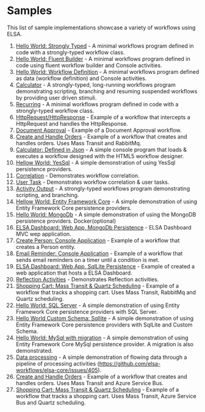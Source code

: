 # Samples

This list of sample implementations showcase a variety of workflows using ELSA.

1. [Hello World: Strongly Typed](Sample01) - A minimal workflows program defined in code with a strongly-typed workflow class.
2. [Hello World: Fluent Builder](Sample02) - A minimal workflows program defined in code using fluent workflow builder and Console activities.
3. [Hello World: Workflow Definition](Sample03) - A minimal workflows program defined as data (workflow definition) and Console activities.
4. [Calculator](Sample04) - A strongly-typed, long-running workflows program demonstrating scripting, branching and resuming suspended workflows by providing user driven stimuli.
5. [Recurring](Sample05) - A minimal workflows program defined in code with a strongly-typed workflow class.
6. [HttpRequest/HttpResponse](Sample06) - Example of a workflow that intercepts a HttpRequest and handles the HttpResponse.
7. [Document Approval](Sample07) - Example of a Document Approval workflow.
8. [Create and Handle Orders](Sample08) - Example of a workflow that creates and handles orders. Uses Mass Transit and RabbitMq.
9. [Calculator: Defined in Json](Sample9) - A simple console program that loads & executes a workflow designed with the HTML5 workflow designer.
10. [Hellow World: YesSql](Sample10) - A simple demonstration of using YesSql persistence providers.
11. [Correlation](Sample11) - Demonstrates workflow correlation.
12. [User Task](Sample12) - Demonstrates workflow correlation & user tasks.
13. [Activity Output](Sample13) - A strongly-typed workflows program demonstrating scripting, and branching.
14. [Hellow World: Entity Framework Core](Sample14) - A simple demonstration of using Entity Framework Core persistence providers.
15. [Hello World: MongoDb](Sample15) - A simple demonstration of using the MongoDB persistence providers. Docker(optional)
16. [ELSA Dashboard: Web App, MongoDb Persistence](Sample16) - ELSA Dashboard MVC wep application.
17. [Create Person: Console Application](Sample17) - Example of a workflow that creates a Person entity.
18. [Email Reminder: Console Application](Sample18) - Example of a workflow that sends email reminders on a timer until a condition is met.
19. [ELSA Dashboard: Web App, SqlLite Persistence](Sample19) - Example of created a web application that hosts a ELSA Dashboard.
20. [Reflection Activities](Sample20) - Demonstrates Reflection activities.
21. [Shopping Cart: Mass Transit & Quartz Scheduling](Sample21) - Example of a workflow that tracks a shopping cart. Uses Mass Transit, RabbitMq and Quartz scheduling.
22. [Hello World: SQL Server](Sample22) - A simple demonstration of using Entity Framework Core persistence providers with SQL Server.
23. [Hello World Custom Schema: Sqllite](Sample23) - A simple demonstration of using Entity Framework Core persistence providers with SqlLite and Custom Schema.
24. [Hello World: MySql with migration](Sample24) - A simple demonstration of using Entity Framework Core MySql persistence provider. A migration is also demonstrated.
25. [Data processing](Sample25) - A simple demonstration of flowing data through a pipeline of processing activities (https://github.com/elsa-workflows/elsa-core/issues/405).
26. [Create and Handle Orders](Sample26) - Example of a workflow that creates and handles orders. Uses Mass Transit and Azure Service Bus.
27. [Shopping Cart: Mass Transit & Quartz Scheduling](Sample27) - Example of a workflow that tracks a shopping cart. Uses Mass Transit, Azure Service Bus and Quartz scheduling.